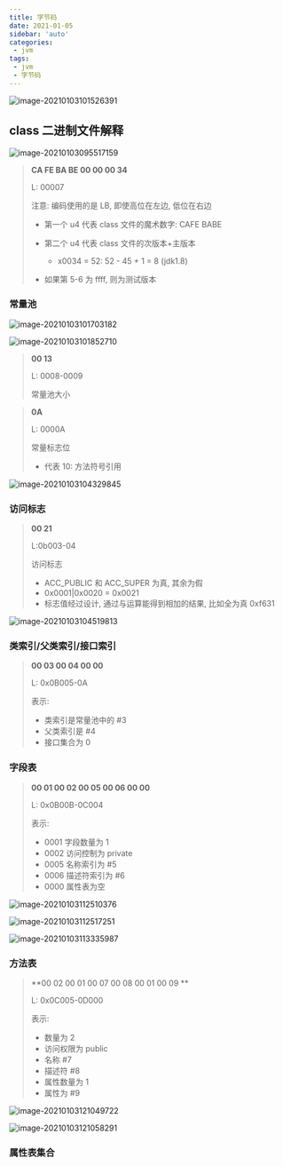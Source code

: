```yaml
---
title: 字节码
date: 2021-01-05
sidebar: 'auto'
categories:
 - jvm
tags:
 - jvm
 - 字节码
---
```


![image-20210103101526391](./imgs/image-20210103101526391.png)



## class 二进制文件解释

![image-20210103095517159](./imgs/image-20210103095517159.png)

> **CA FE BA BE 00 00 00 34** 
>
> L: 00007
>
> 注意: 编码使用的是 LB, 即使高位在左边, 低位在右边
>
> - 第一个  u4 代表 class 文件的魔术数字: CAFE BABE 
>
> - 第二个 u4 代表 class 文件的次版本+主版本
>   - x0034 = 52: 52 - 45 + 1 = 8 (jdk1.8)
> - 如果第 5-6 为 ffff, 则为测试版本

> 

### 常量池

![image-20210103101703182](./imgs/image-20210103101703182.png)

![image-20210103101852710](./imgs/image-20210103101852710.png)

> **00 13**
>
> L: 0008-0009
>
> 常量池大小

> **0A**
>
> L: 0000A
>
> 常量标志位
>
> - 代表 10: 方法符号引用

![image-20210103104329845](./imgs/image-20210103104329845.png)

### 访问标志

> **00 21**
>
> L:0b003-04
>
> 访问标志
>
> - ACC_PUBLIC 和 ACC_SUPER 为真, 其余为假
> -  0x0001|0x0020 = 0x0021
> - 标志值经过设计,  通过与运算能得到相加的结果, 比如全为真 0xf631

![image-20210103104519813](./imgs/image-20210103104519813.png)

### 类索引/父类索引/接口索引

> **00 03 00 04 00 00**
>
> L: 0x0B005-0A
>
> 表示:
>
> - 类索引是常量池中的 #3
> - 父类索引是 #4
> - 接口集合为 0



### 字段表

> **00 01 00 02 00 05 00 06 00 00**
>
> L: 0x0B00B-0C004
>
> 表示: 
>
> - 0001 字段数量为 1
> - 0002 访问控制为 private
> - 0005 名称索引为 #5
> - 0006  描述符索引为 #6
> - 0000 属性表为空

![image-20210103112510376](./imgs/image-20210103112510376.png)

![image-20210103112517251](./imgs/image-20210103112517251.png)

![image-20210103113335987](./imgs/image-20210103113335987.png)

### 方法表

>**00 02 00 01 00 07 00 08 00 01 00 09 **
>
>L: 0x0C005-0D000
>
>表示: 
>
>- 数量为 2
>- 访问权限为 public
>- 名称 #7
>- 描述符 #8
>- 属性数量为 1
>- 属性为 #9

![image-20210103121049722](./imgs/image-20210103121049722.png)

![image-20210103121058291](./imgs/image-20210103121058291.png)

### 属性表集合

